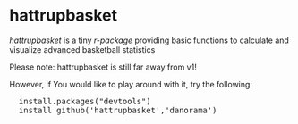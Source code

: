 # hattrupbasket

_hattrupbasket_ is a tiny *r-package* providing basic functions to calculate and visualize advanced basketball statistics

  Please note: hattrupbasket is still far away from v1!

However, if You would like to play around with it, try the following:

<pre>
  install.packages("devtools")
  install_github('hattrupbasket','danorama')
</pre>



